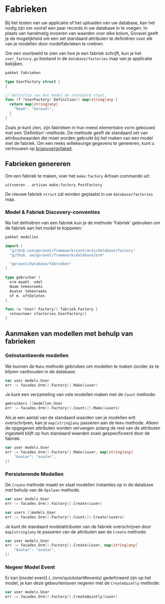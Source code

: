 # Fabrieken

Bij het testen van uw applicatie of het uploaden van uw database, kan het nodig zijn om vooraf een paar records in uw database
in te voegen. In plaats van handmatig invoeren van waarden voor elke kolom, Goravel geeft je de mogelijkheid om een set standaard
attributen te definiëren voor elk van je modellen door modelfabrieken te creëren.

Om een voorbeeld te zien van hoe je een fabriek schrijft, kun je het `user_factory.go` bestand in de
`database/factories` map van je applicatie bekijken.

```go
pakket fabrieken

type UserFactory struct {
}

// Definitie van het model de standaard staat.
func (f *UserFactory) Definition() map[string]any {
  return map[string]any{
    "Naam": "Goravel",
  }
}
```

Zoals je kunt zien, zijn fabrieken in hun meest elementaire vorm gebouwd met een 'Definition'-methode. De methode geeft de
standaard set van attribuutwaarden die moet worden gebruikt bij het maken van een model met de fabriek. Om een reeks
willekeurige gegevens te genereren, kunt u vertrouwen op [brianvoe/gofakeit](https://github.com/brianvoe/gofakeit).

## Fabrieken genereren

Om een fabriek te maken, voer het `make:factory` Artisan commando uit:

```
uitvoeren . artisan make:factory PostFactory
```

De nieuwe fabriek `struct` zal worden geplaatst in uw `database/factories` map.

### Model & Fabriek Discovery-conventies

Na het definiëren van een fabriek kun je de methode 'Fabriek' gebruiken om de fabriek aan het model te koppelen:

```go
pakket modellen

import (
  "github.com/goravel/framework/contracts/database/factory"
  "github. om/goravel/framework/database/orm"

  "goravel/database/fabrieken"
)

type gebruiker {
  orm maakt. odel
  Naam tekenreeks
  Avatar tekenreeks
  of m. oftDeletes
}

func (u *User) Factory() fabriek.Factory {
  retourneer &factories.UserFactory{}
}
```

## Aanmaken van modellen met behulp van fabrieken

### Geïnstantieerde modellen

We kunnen de `Make` methode gebruiken om modellen te maken zonder ze te blijven vasthouden in de database:

```go
var user models.User
err := facades.Orm().Factory().Make(&user)
```

Je kunt een verzameling van vele modellen maken met de `Count` methode:

```go
gebruikers []modellen.User
err := facades.Orm().Factory().Count(2).Make(&users)
```

Als je een aantal van de standaard waarden van je modellen wilt overschrijven, kan je `map[string]any` passeren aan de `Make`
methode. Alleen de opgegeven attributen worden vervangen zolang de rest van de attributen ingesteld blijft op hun standaard
waarden zoals gespecificeerd door de fabriek:

```go
var user models.User
err := facades.Orm().Factory().Make(&user, map[string]any{
    "Avatar": "avatar",
})
```

### Persisterende Modellen

De `Create` methode maakt en slaat modellen instanties op in de database met behulp van de `Opslaan` methode.

```go
var user models.User
err := facades.Orm().Factory().Create(&user)

var users []models.User
err := facades.Orm().Factory().Count(2).Create(&users)
```

Je kunt de standaard modelattributen van de fabriek overschrijven door `map[string]any` te passeren van de attributen aan de `Create`
methode:

```go
var user models.User
err := facades.Orm().Factory().Create(&user, map[string]any{
    "Avatar": "avatar",
})
```

### Negeer Model Event

Er kan [model event] (../orm/quickstart#events) gedefinieerd zijn op het model, je kan deze gebeurtenissen negeren met de
`CreateQuietly` methode:

```go
var user models.User
err := facades.Orm().Factory().CreateQuietly(&user)
```
